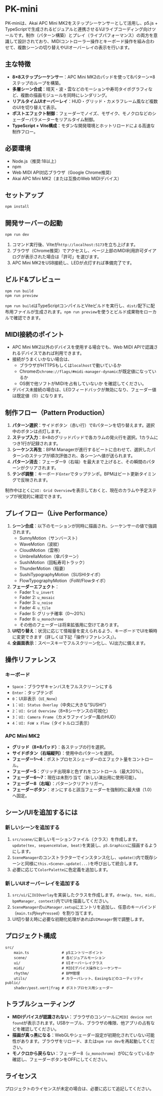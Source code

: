 # PK-mini

PK-miniは、Akai APC Mini MK2をステップシーケンサーとして活用し、p5.js + TypeScriptで生成されるビジュアルと連携させるVJ/ライブコーディング向けツールです。制作（パターン構築）とプレイ（ライブパフォーマンス）の両方を意識して設計されており、MIDIコントローラー操作とキーボード操作を組み合わせて、複数シーンの切り替えやUIオーバーレイの表示を行います。

## 主な特徴
- **8×8ステップシーケンサー**：APC Mini MK2のパッドを使って8パターン×8ステップのループを構築。
- **多層シーン合成**：晴天・波・雲などのモーションや寿司タイポグラフィなど、複数の描画モジュールを同時にレンダリング。
- **リアルタイムUIオーバーレイ**：HUD・グリッド・カメラフレーム風など複数のUIを切り替えて表示。
- **ポストエフェクト制御**：フェーダーでノイズ、モザイク、モノクロなどのシェーダーパラメーターをリアルタイム制御。
- **TypeScript + Vite構成**：モダンな開発環境とホットリロードによる高速な制作フロー。

## 必要環境
- Node.js（推奨:18以上）
- npm
- Web MIDI API対応ブラウザ（Google Chrome推奨）
- Akai APC Mini MK2（または互換のWeb MIDIデバイス）

## セットアップ
```bash
npm install
```

## 開発サーバーの起動
```bash
npm run dev
```

1. コマンド実行後、Viteが`http://localhost:5173`を立ち上げます。
2. ブラウザ（Chrome推奨）でアクセスし、ページ上部のMIDI利用許可ダイアログが表示された場合は「許可」を選びます。
3. APC Mini MK2をUSB接続し、LEDが点灯すれば準備完了です。

## ビルド&プレビュー
```bash
npm run build
npm run preview
```

`npm run build`はTypeScriptコンパイルとViteビルドを実行し、`dist/`配下に配布用ファイルが生成されます。`npm run preview`を使うとビルド成果物をローカルで確認できます。

## MIDI接続のポイント
- APC Mini MK2以外のデバイスを使用する場合でも、Web MIDI APIで認識されるデバイスであれば利用できます。
- 接続がうまくいかない場合は、
	- ブラウザがHTTPSもしくは`localhost`で動いているか
	- Chromeの`chrome://flags/#midi-manager-dynamic`が既定値になっているか
	- OS側で他ソフトがMIDIを占有していないか
	を確認してください。
- デバイス未接続の場合は、LEDフィードバックが無効になり、フェーダー値は既定値（0）になります。

## 制作フロー（Pattern Production）
1. **パターン選択**：サイドボタン（赤い行）で8パターンを切り替えます。選択中のボタンは点灯します。
2. **ステップ入力**：8×8のグリッドパッドで各カラムの発火行を選択。1カラムにつき1行が記録されます。
3. **シーケンス再生**：BPM Managerが進行するビートに合わせて、選択したパターンのステップが順次評価され、各シーンへ値が送られます。
4. **パターン消去**：フェーダー9（右端）を最大まで上げると、その瞬間のパターンがクリアされます。
5. **テンポ調整**：キーボード`Enter`でタップテンポ。BPMはビート更新タイミングで反映されます。

制作中はとくに`UI: Grid Overview`を表示しておくと、現在のカラムや予定ステップが視覚的に確認できます。

## プレイフロー（Live Performance）
1. **シーン合成**：以下のモーションが同時に描画され、シーケンサーの値で強調されます。
	 - SunnyMotion（サンバースト）
	 - WaveMotion（波紋）
	 - CloudMotion（雲帯）
	 - UmbrellaMotion（傘パターン）
	 - SushiMotion（回転寿司トラック）
	 - ThunderMotion（稲妻）
	 - SushiTypographyMotion（SUSHIタイポ）
	 - FlowTypographyMotion（FoW/Flowタイポ）
2. **フェーダーエフェクト**：
	 - Fader 1: `u_invert`
	 - Fader 2: `u_mosaic`
	 - Fader 3: `u_noise`
	 - Fader 4: `u_tile`
	 - Fader 5: グリッチ確率（0〜20%）
	 - Fader 8: `u_monochrome`
	 - その他のフェーダーは将来拡張用に空けてあります。
3. **UI切り替え**：状況に応じて情報量を変えられるよう、キーボードでUIを瞬時に変更できます（詳しくは下記「操作リファレンス」）。
4. **全画面表示**：スペースキーでフルスクリーン化し、VJ出力に備えます。

## 操作リファレンス
### キーボード
- `Space`：ブラウザキャンバスをフルスクリーンにする
- `Enter`：タップテンポ
- `0`：UI非表示（`UI_None`）
- `1`：`UI: Status Overlay`（中央に大きな“SUSHI”）
- `2`：`UI: Grid Overview`（8×8シーケンスの可視化）
- `3`：`UI: Camera Frame`（カメラファインダー風のHUD）
- `4`：`UI: FoW x Flow`（タイトルロゴ表示）

### APC Mini MK2
- **グリッド（8×8パッド）**：各ステップの行を選択。
- **サイドボタン（右端縦列）**：使用中のパターンを選択。
- **フェーダー1〜4**：ポストプロセスシェーダーのエフェクト量をコントロール。
- **フェーダー5**：グリッチ出現率と色ずれをコントロール（最大20%）。
- **フェーダー6〜7**：現在は未割り当て（新しい演出用に使用可能）。
- **フェーダー8（右端）**：パターンクリアトリガー。
- **フェーダーボタン**：オンにすると該当フェーダーを強制的に最大値（1.0）へ固定。

## シーン/UIを追加するには

### 新しいシーンを追加する
1. `src/scene/`に新しいモーションファイル（クラス）を作成します。`update(tex, sequenceValue, beat)`を実装し、`p5.Graphics`に描画するようにします。
2. `SceneManager`のコンストラクターでインスタンス化し、`update()`内で既存シーンと同様に`this.<Scene>.update(...)`を呼び出して統合します。
3. 必要に応じて`ColorPalette`に色定義を追加します。

### 新しいUIオーバーレイを追加する
1. `src/ui/`に`IUIOverlay`を実装したクラスを作成します。`draw(p, tex, midi, bpmManager, context)`内でUIを描画してください。
2. `SceneManager`の`uiManager.setup`にエントリを追加し、任意のキーバインド（`main.ts`内`keyPressed`）を割り当てます。
3. UI切り替え時に必要な初期化処理があれば`UIManager`側で調整します。

## プロジェクト構成
```
src/
	main.ts               # p5エントリーポイント
	scene/                # 各ビジュアルモーション
	ui/                   # UIオーバーレイクラス
	midi/                 # MIDIデバイス操作とシーケンサー
	rhythm/               # BPM管理
	utils/                # カラーパレット、Easingなどのユーティリティ
public/
	shader/post.vert|frag # ポストプロセス用シェーダー
```

## トラブルシューティング
- **MIDIデバイスが認識されない**：ブラウザのコンソールに`MIDI device not found`が表示されます。USBケーブル、ブラウザの権限、他アプリの占有などを確認してください。
- **描画が真っ黒になる**：WebGLやシェーダー設定が初期化されていない可能性があります。ブラウザをリロード、または`npm run dev`を再起動してください。
- **モノクロから戻らない**：フェーダー8（`u_monochrome`）が0になっているか確認し、フェーダーボタンをOFFにしてください。

## ライセンス
プロジェクトのライセンスが未定の場合は、必要に応じて追記してください。